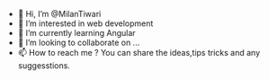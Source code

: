 - 👋 Hi, I’m @MilanTiwari
- 👀 I’m interested in web development
- 🌱 I’m currently learning Angular
- 💞️ I’m looking to collaborate on ...
- 📫 How to reach me ? You can share the ideas,tips tricks and any suggesstions.

<!---
MilanTiwari/MilanTiwari is a ✨ special ✨ repository because its `README.md` (this file) appears on your GitHub profile.
You can click the Preview link to take a look at your changes.
--->
